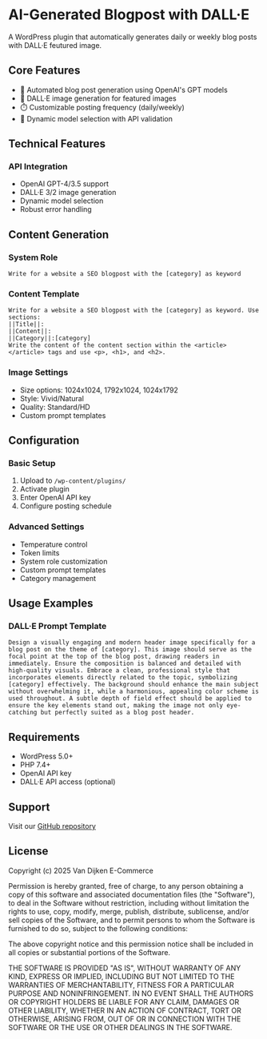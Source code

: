 # AI-Generated Blogpost with DALL·E

A WordPress plugin that automatically generates daily or weekly blog posts with DALL·E feutured image.

## Core Features

- 🤖 Automated blog post generation using OpenAI's GPT models
- 🎨 DALL·E image generation for featured images
- ⏱️ Customizable posting frequency (daily/weekly)
- 🎯 Dynamic model selection with API validation

## Technical Features

### API Integration
- OpenAI GPT-4/3.5 support
- DALL·E 3/2 image generation
- Dynamic model selection
- Robust error handling

## Content Generation

### System Role

```text
Write for a website a SEO blogpost with the [category] as keyword
```
### Content Template

```text
Write for a website a SEO blogpost with the [category] as keyword. Use sections:
||Title||:
||Content||:
||Category||:[category]
Write the content of the content section within the <article></article> tags and use <p>, <h1>, and <h2>.
```

### Image Settings
- Size options: 1024x1024, 1792x1024, 1024x1792
- Style: Vivid/Natural
- Quality: Standard/HD
- Custom prompt templates

## Configuration

### Basic Setup
1. Upload to `/wp-content/plugins/`
2. Activate plugin
3. Enter OpenAI API key
4. Configure posting schedule

### Advanced Settings
- Temperature control
- Token limits
- System role customization
- Custom prompt templates
- Category management

## Usage Examples

### DALL·E Prompt Template
```text
Design a visually engaging and modern header image specifically for a blog post on the theme of [category]. This image should serve as the focal point at the top of the blog post, drawing readers in immediately. Ensure the composition is balanced and detailed with high-quality visuals. Embrace a clean, professional style that incorporates elements directly related to the topic, symbolizing [category] effectively. The background should enhance the main subject without overwhelming it, while a harmonious, appealing color scheme is used throughout. A subtle depth of field effect should be applied to ensure the key elements stand out, making the image not only eye-catching but perfectly suited as a blog post header.
```

## Requirements

- WordPress 5.0+
- PHP 7.4+
- OpenAI API key
- DALL·E API access (optional)

## Support

Visit our [GitHub repository](https://github.com/vdecommerce/AI-Blogpost)

## License

Copyright (c) 2025 Van Dijken E-Commerce

Permission is hereby granted, free of charge, to any person obtaining a copy of this software and associated documentation files (the "Software"), to deal in the Software without restriction, including without limitation the rights to use, copy, modify, merge, publish, distribute, sublicense, and/or sell copies of the Software, and to permit persons to whom the Software is furnished to do so, subject to the following conditions:

The above copyright notice and this permission notice shall be included in all copies or substantial portions of the Software.

THE SOFTWARE IS PROVIDED "AS IS", WITHOUT WARRANTY OF ANY KIND, EXPRESS OR IMPLIED, INCLUDING BUT NOT LIMITED TO THE WARRANTIES OF MERCHANTABILITY, FITNESS FOR A PARTICULAR PURPOSE AND NONINFRINGEMENT. IN NO EVENT SHALL THE AUTHORS OR COPYRIGHT HOLDERS BE LIABLE FOR ANY CLAIM, DAMAGES OR OTHER LIABILITY, WHETHER IN AN ACTION OF CONTRACT, TORT OR OTHERWISE, ARISING FROM, OUT OF OR IN CONNECTION WITH THE SOFTWARE OR THE USE OR OTHER DEALINGS IN THE SOFTWARE.